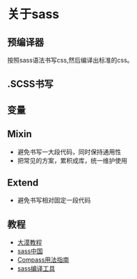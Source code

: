 # 关于sass
## 预编译器
按照sass语法书写css,然后编译出标准的css。
## .SCSS书写  
## 变量  
## Mixin
* 避免书写一大段代码，同时保持通用性
* 把常见的方案，累积成库，统一维护使用

## Extend  
* 避免书写相对固定一段代码

## 教程  
* [大漠教程](http://www.w3cplus.com/sassguide/)  
* [sass中国](http://www.sass.hk/)
* [Compass用法指南](http://www.ruanyifeng.com/blog/2012/11/compass.html)  
* [sass编译工具](http://koala-app.com/index-zh.html)